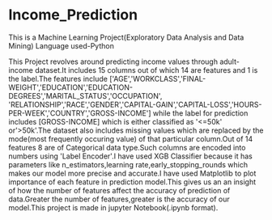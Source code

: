 # Income_Prediction
This is a Machine Learning Project(Exploratory Data Analysis and Data Mining)
Language used-Python

This Project revolves around predicting income values through adult-income dataset.It includes 15 columns out of which 14 are features 
and 1 is the label.The features include ['AGE','WORKCLASS','FINAL-WEIGHT','EDUCATION','EDUCATION-DEGREES','MARITAL_STATUS','OCCUPATION',
'RELATIONSHIP','RACE','GENDER','CAPITAL-GAIN','CAPITAL-LOSS','HOURS-PER-WEEK','COUNTRY','GROSS-INCOME'] while the label for prediction
includes [GROSS-INCOME] which is either classified as '<=50k' or'>50k'.The dataset also includes missing values which are replaced by the 
mode(most frequently occuring value) of that particular column.Out of 14 features 8 are of Categorical data type.Such columns are encoded into 
numbers using 'Label Encoder'.I have used XGB Classifier because it has parameters like n_estimators,learning rate,early_stopping_rounds 
which makes our model more precise and accurate.I have used Matplotlib to plot importance of each feature in prediction model.This gives us an
an insight of how the number of features affect the accuracy of prediction of data.Greater the number of features,greater is the accuracy of our
model.This project is made in jupyter Notebook(.ipynb format).
